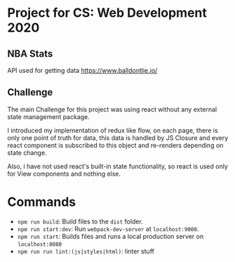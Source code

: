 # Project for CS: Web Development 2020

## NBA Stats

API used for getting data https://www.balldontlie.io/

## Challenge

The main Challenge for this project was using react without any external state management package.

I introduced my implementation of redux like flow, on each page, there is only one point of truth for data, this data is handled by JS Closure and every react component is subscribed to this object and re-renders depending on state change.

Also, i have not used react's built-in state functionality, so react is used only for View components and nothing else.

# Commands

- `npm run build`: Build files to the `dist` folder.
- `npm run start:dev`: Run `webpack-dev-server` at `localhost:9000`.
- `npm run start`: Builds files and runs a local production server on `localhost:8080`
- `npm run run lint:(js|styles|html)`: linter stuff
